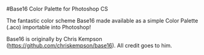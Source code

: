 #Base16 Color Palette for Photoshop CS

The fantastic color scheme Base16 made available as a simple Color Palette (.aco) importable into Photoshop!

Base16 is originally by Chris Kempson (https://github.com/chriskempson/base16). All credit goes to him.